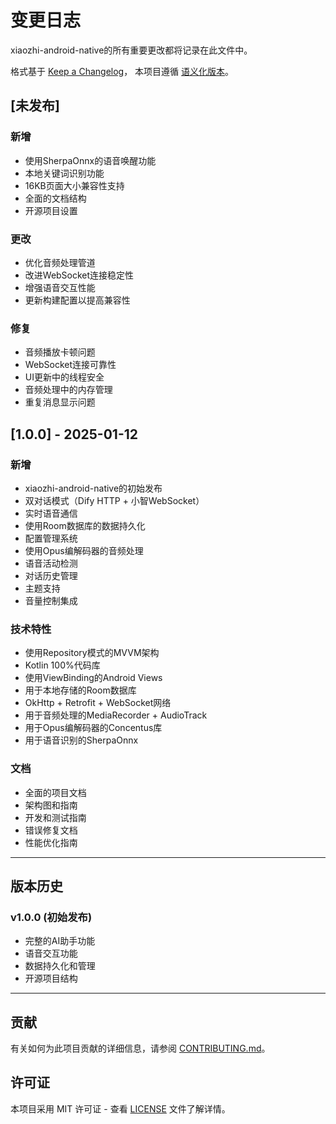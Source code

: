 # 变更日志

xiaozhi-android-native的所有重要更改都将记录在此文件中。

格式基于 [Keep a Changelog](https://keepachangelog.com/zh-CN/1.0.0/)，
本项目遵循 [语义化版本](https://semver.org/lang/zh-CN/)。

## [未发布]

### 新增
- 使用SherpaOnnx的语音唤醒功能
- 本地关键词识别功能
- 16KB页面大小兼容性支持
- 全面的文档结构
- 开源项目设置

### 更改
- 优化音频处理管道
- 改进WebSocket连接稳定性
- 增强语音交互性能
- 更新构建配置以提高兼容性

### 修复
- 音频播放卡顿问题
- WebSocket连接可靠性
- UI更新中的线程安全
- 音频处理中的内存管理
- 重复消息显示问题

## [1.0.0] - 2025-01-12

### 新增
- xiaozhi-android-native的初始发布
- 双对话模式（Dify HTTP + 小智WebSocket）
- 实时语音通信
- 使用Room数据库的数据持久化
- 配置管理系统
- 使用Opus编解码器的音频处理
- 语音活动检测
- 对话历史管理
- 主题支持
- 音量控制集成

### 技术特性
- 使用Repository模式的MVVM架构
- Kotlin 100%代码库
- 使用ViewBinding的Android Views
- 用于本地存储的Room数据库
- OkHttp + Retrofit + WebSocket网络
- 用于音频处理的MediaRecorder + AudioTrack
- 用于Opus编解码器的Concentus库
- 用于语音识别的SherpaOnnx

### 文档
- 全面的项目文档
- 架构图和指南
- 开发和测试指南
- 错误修复文档
- 性能优化指南

---

## 版本历史

### v1.0.0 (初始发布)
- 完整的AI助手功能
- 语音交互功能
- 数据持久化和管理
- 开源项目结构

---

## 贡献

有关如何为此项目贡献的详细信息，请参阅 [CONTRIBUTING.md](CONTRIBUTING.md)。

## 许可证

本项目采用 MIT 许可证 - 查看 [LICENSE](LICENSE) 文件了解详情。
